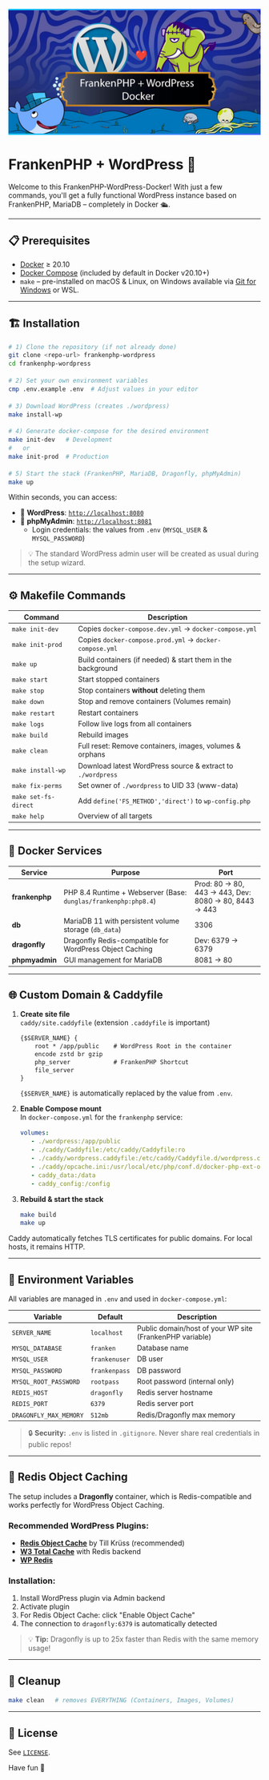 <p align="left">
    <picture>
      <source media="(prefers-color-scheme: dark)" srcset="./.imgs/header.jpg">
      <img alt="SCSSleon framework" src="./.imgs/header.jpg">
    </picture>
</p>

# FrankenPHP + WordPress 🚀

Welcome to this FrankenPHP-WordPress-Docker!
With just a few commands, you'll get a fully functional WordPress instance based on FrankenPHP, MariaDB – completely in Docker 🛳️.

---

## 📋 Prerequisites

* [Docker](https://docs.docker.com/get-docker/) ≥ 20.10
* [Docker Compose](https://docs.docker.com/compose/) (included by default in Docker v20.10+)
* `make` – pre-installed on macOS & Linux, on Windows available via [Git for Windows](https://gitforwindows.org/) or WSL.

---

## 🏗️ Installation

```bash
# 1) Clone the repository (if not already done)
git clone <repo-url> frankenphp-wordpress
cd frankenphp-wordpress

# 2) Set your own environment variables
cmp .env.example .env  # Adjust values in your editor

# 3) Download WordPress (creates ./wordpress)
make install-wp

# 4) Generate docker-compose for the desired environment
make init-dev   # Development
#   or
make init-prod  # Production

# 5) Start the stack (FrankenPHP, MariaDB, Dragonfly, phpMyAdmin)
make up
```

Within seconds, you can access:

* 🔗 **WordPress**: [`http://localhost:8080`](http://localhost:8080)
* 🔗 **phpMyAdmin**: [`http://localhost:8081`](http://localhost:8081)
    * Login credentials: the values from `.env` (`MYSQL_USER` & `MYSQL_PASSWORD`)

> 💡 The standard WordPress admin user will be created as usual during the setup wizard.

---

## ⚙️ Makefile Commands

| Command               | Description |
|-----------------------|--------------|
| `make init-dev`       | Copies `docker-compose.dev.yml` → `docker-compose.yml` |
| `make init-prod`      | Copies `docker-compose.prod.yml` → `docker-compose.yml` |
| `make up`             | Build containers (if needed) & start them in the background |
| `make start`          | Start stopped containers |
| `make stop`           | Stop containers **without** deleting them |
| `make down`           | Stop and remove containers (Volumes remain) |
| `make restart`        | Restart containers |
| `make logs`           | Follow live logs from all containers |
| `make build`          | Rebuild images |
| `make clean`          | Full reset: Remove containers, images, volumes & orphans |
| `make install-wp`     | Download latest WordPress source & extract to `./wordpress` |
| `make fix-perms`      | Set owner of `./wordpress` to UID 33 (www-data) |
| `make set-fs-direct`  | Add `define('FS_METHOD','direct')` to `wp-config.php` |
| `make help`           | Overview of all targets |

---

## 🧩 Docker Services

| Service      | Purpose | Port |
|--------------|-------|------|
| **frankenphp** | PHP 8.4 Runtime + Webserver (Base: `dunglas/frankenphp:php8.4`) | Prod: 80 → 80, 443 → 443, Dev: 8080 → 80, 8443 → 443 |
| **db**         | MariaDB 11 with persistent volume storage (`db_data`) | 3306 |
| **dragonfly**  | Dragonfly Redis-compatible for WordPress Object Caching | Dev: 6379 → 6379 |
| **phpmyadmin** | GUI management for MariaDB | 8081 → 80 |

---

## 🌐 Custom Domain & Caddyfile

1. **Create site file**  
   `caddy/site.caddyfile` (extension `.caddyfile` is important)
   ```caddyfile
   {$SERVER_NAME} {
       root * /app/public    # WordPress Root in the container
       encode zstd br gzip
       php_server            # FrankenPHP Shortcut
       file_server
   }
   ```
   `{$SERVER_NAME}` is automatically replaced by the value from `.env`.

2. **Enable Compose mount**  
   In `docker-compose.yml` for the `frankenphp` service:
   ```yaml
   volumes:
      - ./wordpress:/app/public
      - ./caddy/Caddyfile:/etc/caddy/Caddyfile:ro
      - ./caddy/wordpress.caddyfile:/etc/caddy/Caddyfile.d/wordpress.caddyfile:ro
      - ./caddy/opcache.ini:/usr/local/etc/php/conf.d/docker-php-ext-opcache.ini:ro
      - caddy_data:/data
      - caddy_config:/config
   ```

3. **Rebuild & start the stack**
   ```bash
   make build
   make up
   ```

Caddy automatically fetches TLS certificates for public domains. For local hosts, it remains HTTP.

---

## 🔑 Environment Variables

All variables are managed in `.env` and used in `docker-compose.yml`:

| Variable            | Default            | Description                                                 |
|---------------------|--------------------|--------------------------------------------------------------|
| `SERVER_NAME`       | `localhost`        | Public domain/host of your WP site (FrankenPHP variable)    |
| `MYSQL_DATABASE`    | `franken`          | Database name                                               |
| `MYSQL_USER`        | `frankenuser`      | DB user                                                     |
| `MYSQL_PASSWORD`    | `frankenpass`      | DB password                                                 |
| `MYSQL_ROOT_PASSWORD` | `rootpass`       | Root password (internal only)                               |
| `REDIS_HOST`        | `dragonfly`        | Redis server hostname                                       |
| `REDIS_PORT`        | `6379`             | Redis server port                                           |
| `DRAGONFLY_MAX_MEMORY` | `512mb`             | Redis/Dragonfly max memory                                  |

> 🔒 **Security:** `.env` is listed in `.gitignore`. Never share real credentials in public repos!

---

## 🚀 Redis Object Caching

The setup includes a **Dragonfly** container, which is Redis-compatible and works perfectly for WordPress Object Caching.

### Recommended WordPress Plugins:
- **[Redis Object Cache](https://wordpress.org/plugins/redis-cache/)** by Till Krüss (recommended)
- **[W3 Total Cache](https://wordpress.org/plugins/w3-total-cache/)** with Redis backend
- **[WP Redis](https://wordpress.org/plugins/wp-redis/)**

### Installation:
1. Install WordPress plugin via Admin backend
2. Activate plugin
3. For Redis Object Cache: click "Enable Object Cache"
4. The connection to `dragonfly:6379` is automatically detected

> 💡 **Tip:** Dragonfly is up to 25x faster than Redis with the same memory usage!

---

## 🧹 Cleanup

```bash
make clean   # removes EVERYTHING (Containers, Images, Volumes)
```

---

## 🤝 License

See [`LICENSE`](LICENSE).

Have fun 🎉